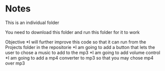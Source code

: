 # Notes

This is an individual folder

You need to download this folder and run  this folder for it to work

Objective
*I will further improve this code so that it can run from the Projects folder in the repositorie
*I am going to add a button that lets the user to chose a music to add to the mp3
*I am going to add volume control
*I am going to add a mp4 converter to mp3 so that you may chose mp4 over mp3
